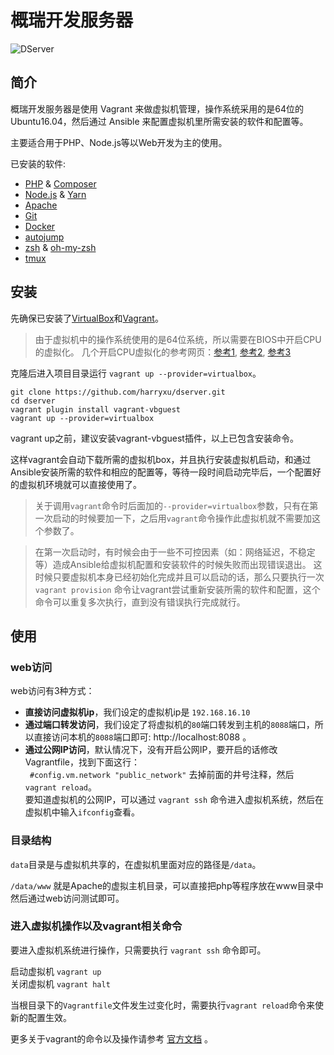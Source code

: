 # 概瑞开发服务器

![DServer](http://i.imgur.com/iAts2c1.png)

## 简介
概瑞开发服务器是使用 Vagrant 来做虚拟机管理，操作系统采用的是64位的Ubuntu16.04，然后通过 Ansible 来配置虚拟机里所需安装的软件和配置等。

主要适合用于PHP、Node.js等以Web开发为主的使用。

已安装的软件:

- [PHP](http://php.net/) & [Composer](https://getcomposer.org/)
- [Node.js](https://nodejs.org) & [Yarn](https://yarnpkg.com)
- [Apache](http://httpd.apache.org/)
- [Git](http://git-scm.com/)
- [Docker](https://www.docker.com/)
- [autojump](https://github.com/joelthelion/autojump)
- [zsh](http://www.zsh.org/) & [oh-my-zsh](http://ohmyz.sh/)
- [tmux](http://tmux.sourceforge.net/) 

## 安装
先确保已安装了[VirtualBox](https://www.virtualbox.org/wiki/Downloads)和[Vagrant](http://www.vagrantup.com/downloads.html)。

> 由于虚拟机中的操作系统使用的是64位系统，所以需要在BIOS中开启CPU的虚拟化。
> 几个开启CPU虚拟化的参考网页：[参考1](http://support1.lenovo.com.cn/lenovo/wsi/htmls/detail_12668799330965621.html), [参考2](http://www.tongyongpe.com/n/201408/442.html), [参考3](http://www.newyx.net/gl/215905_1.htm)

克隆后进入项目目录运行 `vagrant up --provider=virtualbox`。

    git clone https://github.com/harryxu/dserver.git
    cd dserver
    vagrant plugin install vagrant-vbguest
    vagrant up --provider=virtualbox

vagrant up之前，建议安装vagrant-vbguest插件，以上已包含安装命令。

这样vagrant会自动下载所需的虚拟机box，并且执行安装虚拟机启动，和通过Ansible安装所需的软件和相应的配置等，等待一段时间启动完毕后，一个配置好的虚拟机环境就可以直接使用了。

> 关于调用`vagrant`命令时后面加的`--provider=virtualbox`参数，只有在第一次启动的时候要加一下，之后用`vagrant`命令操作此虚拟机就不需要加这个参数了。

> 在第一次启动时，有时候会由于一些不可控因素（如：网络延迟，不稳定等）造成Ansible给虚拟机配置和安装软件的时候失败而出现错误退出。
> 这时候只要虚拟机本身已经初始化完成并且可以启动的话，那么只要执行一次 `vagrant provision` 命令让vagrant尝试重新安装所需的软件和配置，这个命令可以重复多次执行，直到没有错误执行完成就行。

## 使用

### web访问

web访问有3种方式：

- **直接访问虚拟机ip**，我们设定的虚拟机ip是 `192.168.16.10`
- **通过端口转发访问**，我们设定了将虚拟机的`80`端口转发到主机的`8088`端口，所以直接访问本机的`8088`端口即可: http://localhost:8088 。
- **通过公网IP访问**，默认情况下，没有开启公网IP，要开启的话修改Vagrantfile，找到下面这行：  
   ` #config.vm.network "public_network"`  去掉前面的井号注释，然后 `vagrant reload`。  
  要知道虚拟机的公网IP，可以通过 `vagrant ssh` 命令进入虚拟机系统，然后在虚拟机中输入`ifconfig`查看。

### 目录结构
`data`目录是与虚拟机共享的，在虚拟机里面对应的路径是`/data`。

`/data/www` 就是Apache的虚拟主机目录，可以直接把php等程序放在www目录中然后通过web访问测试即可。

### 进入虚拟机操作以及vagrant相关命令
要进入虚拟机系统进行操作，只需要执行 `vagrant ssh` 命令即可。

启动虚拟机 `vagrant up`  
关闭虚拟机 `vagrant halt`

当根目录下的`Vagrantfile`文件发生过变化时，需要执行`vagrant reload`命令来使新的配置生效。

更多关于vagrant的命令以及操作请参考 [官方文档](https://www.vagrantup.com/docs/cli/) 。
